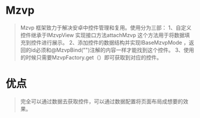 # Mzvp

> Mzvp 框架致力于解决安卓中控件管理和复用。使用分为三部：
> 1、自定义控件继承于IMzvpView 实现接口方法attachMzvp 这个方法用于将数据填充到控件进行展示。
> 2、添加控件的数据结构并实现IBaseMzvpMode ，返回的id必须和@MzvpBind("")注解的内容一样才能找到这个控件。
> 3、使用的时候只需要MzvpFactory.get（）即可获取到对应的控件。

# 优点
> 完全可以通过数据去获取控件，可以通过数据配置将页面布局成想要的效果。
